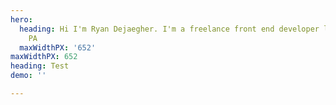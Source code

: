 ```yaml
---
hero:
  heading: Hi I'm Ryan Dejaegher. I'm a freelance front end developer living in Philadelphia,
    PA
  maxWidthPX: '652'
maxWidthPX: 652
heading: Test
demo: ''

---
```

